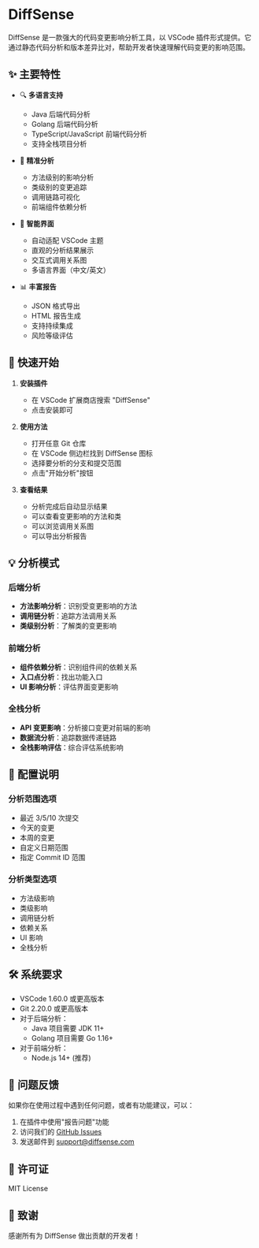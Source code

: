 # DiffSense

DiffSense 是一款强大的代码变更影响分析工具，以 VSCode 插件形式提供。它通过静态代码分析和版本差异比对，帮助开发者快速理解代码变更的影响范围。

## ✨ 主要特性

- 🔍 **多语言支持**
  - Java 后端代码分析
  - Golang 后端代码分析
  - TypeScript/JavaScript 前端代码分析
  - 支持全栈项目分析

- 🎯 **精准分析**
  - 方法级别的影响分析
  - 类级别的变更追踪
  - 调用链路可视化
  - 前端组件依赖分析

- 🌈 **智能界面**
  - 自动适配 VSCode 主题
  - 直观的分析结果展示
  - 交互式调用关系图
  - 多语言界面（中文/英文）

- 📊 **丰富报告**
  - JSON 格式导出
  - HTML 报告生成
  - 支持持续集成
  - 风险等级评估

## 🚀 快速开始

1. **安装插件**
   - 在 VSCode 扩展商店搜索 "DiffSense"
   - 点击安装即可

2. **使用方法**
   - 打开任意 Git 仓库
   - 在 VSCode 侧边栏找到 DiffSense 图标
   - 选择要分析的分支和提交范围
   - 点击"开始分析"按钮

3. **查看结果**
   - 分析完成后自动显示结果
   - 可以查看变更影响的方法和类
   - 可以浏览调用关系图
   - 可以导出分析报告

## 💡 分析模式

### 后端分析
- **方法影响分析**：识别受变更影响的方法
- **调用链分析**：追踪方法调用关系
- **类级别分析**：了解类的变更影响

### 前端分析
- **组件依赖分析**：识别组件间的依赖关系
- **入口点分析**：找出功能入口
- **UI 影响分析**：评估界面变更影响

### 全栈分析
- **API 变更影响**：分析接口变更对前端的影响
- **数据流分析**：追踪数据传递链路
- **全栈影响评估**：综合评估系统影响

## 📝 配置说明

### 分析范围选项
- 最近 3/5/10 次提交
- 今天的变更
- 本周的变更
- 自定义日期范围
- 指定 Commit ID 范围

### 分析类型选项
- 方法级影响
- 类级影响
- 调用链分析
- 依赖关系
- UI 影响
- 全栈分析

## 🛠️ 系统要求

- VSCode 1.60.0 或更高版本
- Git 2.20.0 或更高版本
- 对于后端分析：
  - Java 项目需要 JDK 11+
  - Golang 项目需要 Go 1.16+
- 对于前端分析：
  - Node.js 14+ (推荐)

## 🤝 问题反馈

如果你在使用过程中遇到任何问题，或者有功能建议，可以：

1. 在插件中使用"报告问题"功能
2. 访问我们的 [GitHub Issues](https://github.com/yourusername/diffsense/issues)
3. 发送邮件到 support@diffsense.com

## 📄 许可证

MIT License

## 🌟 致谢

感谢所有为 DiffSense 做出贡献的开发者！